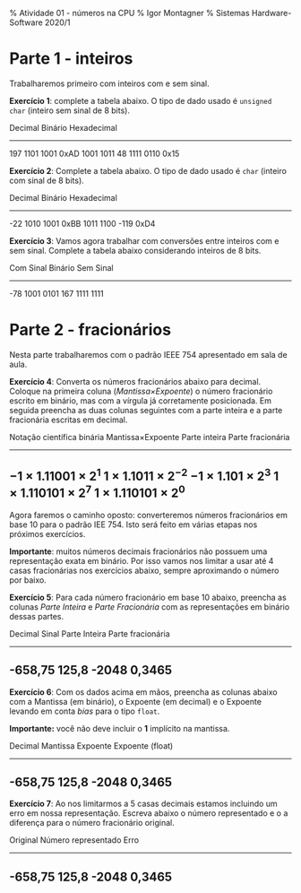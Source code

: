 % Atividade 01 - números na CPU
% Igor Montagner
% Sistemas Hardware-Software 2020/1

# Parte 1 - inteiros

Trabalharemos primeiro com inteiros com e sem sinal.

**Exercício 1**: complete a tabela abaixo. O tipo de dado usado é `unsigned char` (inteiro sem sinal de 8 bits).

Decimal       Binário        Hexadecimal
-------       ---------      -----------
197
              1101 1001
                             0xAD
              1001 1011
48
              1111 0110
                             0x15


**Exercício 2**: Complete a tabela abaixo. O tipo de dado usado é `char` (inteiro com sinal de 8 bits).

Decimal       Binário        Hexadecimal
-------       ---------      -----------
-22
              1010 1001
                             0xBB
              1011 1100
-119
                             0xD4

**Exercício 3**: Vamos agora trabalhar com conversões entre inteiros com e sem sinal. Complete a tabela abaixo considerando inteiros de 8 bits.

Com Sinal    Binário      Sem Sinal
---------    ---------    ----------
-78
             1001 0101
                          167
             1111 1111

# Parte 2 - fracionários

Nesta parte trabalharemos com o padrão IEEE 754 apresentado em sala de aula.

**Exercício 4**: Converta os números fracionários abaixo para decimal. Coloque na primeira coluna (*Mantissa$\times$Expoente*) o número fracionário
escrito em binário, mas com a vírgula já corretamente posicionada. Em seguida preencha as duas colunas seguintes com a parte inteira e
a parte fracionária escritas em decimal.

Notação científica binária          Mantissa$\times$Expoente       Parte inteira      Parte fracionária
------------------------------      ------------------------       -------------      -------------
$-1 \times 1.11001 \times 2^1$
$1 \times 1.1011 \times 2^{-2}$
$-1 \times 1.101 \times 2^{3}$
$1 \times 1.110101 \times 2^{7}$
$1 \times 1.110101 \times 2^{0}$
-------------------------------

Agora faremos o caminho oposto: converteremos números fracionários em base 10 para o padrão IEE 754. Isto será feito em várias etapas nos próximos exercícios.

**Importante**: muitos números decimais fracionários não possuem uma representação exata em binário. Por isso vamos nos limitar a usar até 4 casas fracionárias nos exercícios abaixo, sempre aproximando o número por baixo.

**Exercício 5**: Para cada número fracionário em base 10 abaixo, preencha as colunas *Parte Inteira* e *Parte Fracionária* com as representações em binário dessas partes.

Decimal                Sinal         Parte Inteira           Parte fracionária
-------                -----         -------------           -----------------
-658,75
125,8
-2048
0,3465
-----------

**Exercício 6**: Com os dados acima em mãos, preencha as colunas abaixo com a Mantissa (em binário), o Expoente (em decimal) e o Expoente levando em conta *bias* para o tipo `float`.

**Importante:** você não deve incluir o **1** implícito na mantissa.

Decimal                  Mantissa          Expoente         Expoente (float)
-------                  --------          --------         ----------------
-658,75
125,8
-2048
0,3465
-----------

**Exercício 7**: Ao nos limitarmos a 5 casas decimais estamos incluindo um erro em nossa representação. Escreva abaixo o número representado e o a diferença para o número fracionário original.

Original       Número representado        Erro
----------     -------------------        -----
-658,75
125,8
-2048
0,3465
------

